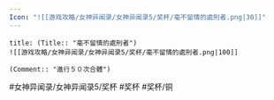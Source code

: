 ```yaml
---
Icon: "![[游戏攻略/女神异闻录/女神异闻录5/奖杯/毫不留情的處刑者.png|30]]"
---
```

```ad-common-bronze-trophy
title: (Title:: "毫不留情的處刑者")
![[游戏攻略/女神异闻录/女神异闻录5/奖杯/毫不留情的處刑者.png|100]]

(Comment:: "進行５０次合體")
```

#女神异闻录/女神异闻录5/奖杯 #奖杯 #奖杯/铜
